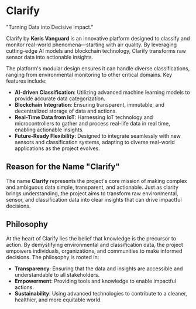# Clarify

"Turning Data into Decisive Impact."

Clarify by **Keris Vanguard** is an innovative platform designed to classify and monitor real-world phenomena—starting with air quality. By leveraging cutting-edge AI models and blockchain technology, Clarify transforms raw sensor data into actionable insights.

The platform's modular design ensures it can handle diverse classifications, ranging from environmental monitoring to other critical domains. Key features include:

- **AI-driven Classification**: Utilizing advanced machine learning models to provide accurate data categorization.
- **Blockchain Integration**: Ensuring transparent, immutable, and decentralized storage of data and actions.
- **Real-Time Data from IoT**: Harnessing IoT technology and microcontrollers to gather and process real-life data in real time, enabling actionable insights.
- **Future-Ready Flexibility**: Designed to integrate seamlessly with new sensors and classification systems, adapting to diverse real-world applications as the project evolves.

## Reason for the Name "Clarify"

The name **Clarify** represents the project's core mission of making complex and ambiguous data simple, transparent, and actionable. Just as clarity brings understanding, the project aims to transform raw environmental, sensor, and classification data into clear insights that can drive impactful decisions.

## Philosophy

At the heart of Clarify lies the belief that knowledge is the precursor to action. By demystifying environmental and classification data, the project empowers individuals, organizations, and communities to make informed decisions. The philosophy is rooted in:

- **Transparency**: Ensuring that the data and insights are accessible and understandable to all stakeholders.
- **Empowerment**: Providing tools and knowledge to enable impactful actions.
- **Sustainability**: Using advanced technologies to contribute to a cleaner, healthier, and more equitable world.
